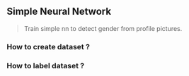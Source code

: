 ## Simple Neural Network
> Train simple nn to detect gender from profile pictures.

### How to create dataset ?

### How to label dataset ?
